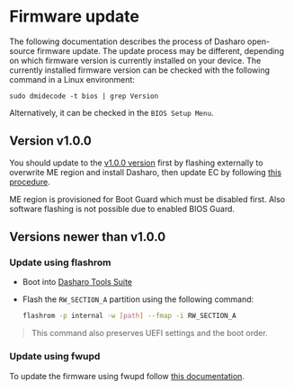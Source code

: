 # Firmware update

The following documentation describes the process of Dasharo open-source
firmware update. The update process may be different, depending on which
firmware version is currently installed on your device. The currently installed
firmware version can be checked with the following command in a Linux
environment:

```shell
sudo dmidecode -t bios | grep Version
```

Alternatively, it can be checked in the `BIOS Setup Menu`.

## Version v1.0.0

You should update to the [v1.0.0 version](../releases/TBD) first by flashing
externally to overwrite ME region and install Dasharo, then update EC by
following [this procedure](../initial_deployment).

ME region is provisioned for Boot Guard which must be disabled first. Also
software flashing is not possible due to enabled BIOS Guard.

## Versions newer than v1.0.0

### Update using flashrom

* Boot into
  [Dasharo Tools Suite](../../../common-coreboot-docs/dasharo_tools_suite/#running)

* Flash the `RW_SECTION_A` partition using the following command:

  ```bash
  flashrom -p internal -w [path] --fmap -i RW_SECTION_A
  ```

> This command also preserves UEFI settings and the boot order.

### Update using fwupd

To update the firmware using fwupd follow
[this documentation](../../common-coreboot-docs/fwupd_usage.md).
